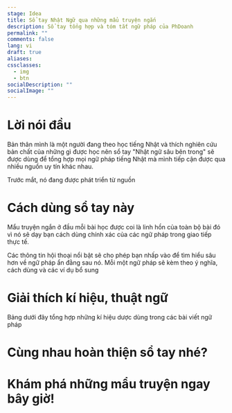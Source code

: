```yaml
---
stage: Idea
title: Sổ tay Nhật Ngữ qua những mẩu truyện ngắn
description: Sổ tay tổng hợp và tóm tắt ngữ pháp của PhDoanh
permalink: ""
comments: false
lang: vi
draft: true
aliases:
cssclasses:
  - img
  - btn
socialDescription: ""
socialImage: ""
---
```

# Lời nói đầu
Bản thân mình là một người đang theo học tiếng Nhật và thích nghiên cứu bản chất của những gì được học nên sổ tay "Nhật ngữ sâu bên trong" sẽ được dùng để tổng hợp mọi ngữ pháp tiếng Nhật mà mình tiếp cận được qua nhiều nguồn uy tín khác nhau.

Trước mắt, nó đang được phát triển từ nguồn


# Cách dùng sổ tay này
Mẩu truyện ngắn ở đầu mỗi bài học được coi là linh hồn của toàn bộ bài đó vì nó sẽ dạy bạn cách dùng chính xác của các ngữ pháp trong giao tiếp thực tế. 

Các thông tin hội thoại nổi bật sẽ cho phép bạn nhấp vào để tìm hiểu sâu hơn về ngữ pháp ẩn đằng sau nó. Mỗi một ngữ pháp sẽ kèm theo ý nghĩa, cách dùng và các ví dụ bổ sung

# Giải thích kí hiệu, thuật ngữ
Bảng dưới đây tổng hợp những kí hiệu dược dùng trong các bài viết ngữ pháp

# Cùng nhau hoàn thiện sổ tay nhé?


# Khám phá những mẩu truyện ngay bây giờ!


